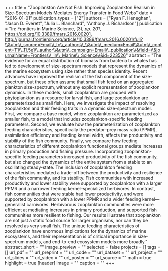 +++
title = "Zooplankton Are Not Fish: Improving Zooplankton Realism in Size-Spectrum Models Mediates Energy Transfer in Food Webs"
date = "2016-01-01"
publication_types = ["2"]
authors = ["Ryan F. Heneghan", "Jason D. Everett", "Julia L. Blanchard", "Anthony J. Richardson"]
publication = "In: Frontiers in Marine Science, (3), _pp. 201_, https://doi.org/10.3389/fmars.2016.00201, http://journal.frontiersin.org/article/10.3389/fmars.2016.00201/full?\\&utm\\_source=Email\\_to\\_authors\\_\\&utm\\_medium=Email\\&utm\\_content=T1\\_11.5e1\\_author\\&utm\\_campaign=Email\\_publication\\&field=\\&journalName=Frontiers\\_in\\_Marine\\_Science\\&id=223526"
abstract = "The evidence for an equal distribution of biomass from bacteria to whales has led to development of size-spectrum models that represent the dynamics of the marine ecosystem using size rather than species identity. Recent advances have improved the realism of the fish component of the size-spectrum, but these often assume that small fish feed on an aggregated plankton size-spectrum, without any explicit representation of zooplankton dynamics. In these models, small zooplankton are grouped with phytoplankton as a resource for larval fish, and large zooplankton are parameterized as small fish. Here, we investigate the impact of resolving zooplankton and their feeding traits in a dynamic size-spectrum model. First, we compare a base model, where zooplankton are parameterized as smaller fish, to a model that includes zooplankton-specific feeding parameters. Second, we evaluate how the parameterization of zooplankton feeding characteristics, specifically the predator–prey mass ratio (PPMR), assimilation efficiency and feeding kernel width, affects the productivity and stability of the fish community. Finally, we compare how feeding characteristics of different zooplankton functional groups mediate increases in primary production and fishing pressure. Incorporating zooplankton-specific feeding parameters increased productivity of the fish community, but also changed the dynamics of the entire system from a stable to an oscillating steady-state. The inclusion of zooplankton feeding characteristics mediated a trade-off between the productivity and resilience of the fish community, and its stability. Fish communities with increased productivity and lower stability were supported by zooplankton with a larger PPMR and a narrower feeding kernel–specialized herbivores. In contrast, fish communities that were stable had lower productivity, and were supported by zooplankton with a lower PPMR and a wider feeding kernel—generalist carnivores. Herbivorous zooplankton communities were more efficient at mediating increases in primary production, and supported fish communities more resilient to fishing. Our results illustrate that zooplankton are not just a static food source for larger organisms, nor can they be resolved as very small fish. The unique feeding characteristics of zooplankton have enormous implications for the dynamics of marine ecosystems, and their representation is of critical importance in size-spectrum models, and end-to-end ecosystem models more broadly."
abstract_short = ""
image_preview = ""
selected = false
projects = []
tags = []
url_pdf = ""
url_preprint = ""
url_code = ""
url_dataset = ""
url_project = ""
url_slides = ""
url_video = ""
url_poster = ""
url_source = ""
math = true
highlight = true
[header]
image = ""
caption = ""
+++
